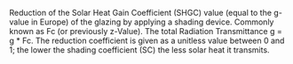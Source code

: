 ﻿Reduction of the Solar Heat Gain Coefficient (SHGC) value (equal to the g-value in Europe) of the glazing by applying a shading device. Commonly known as Fc (or previously z-Value). The total Radiation Transmittance g<total> = g * Fc. The reduction coefficient is given as a unitless value between 0 and 1; the lower the shading coefficient (SC) the less solar heat it transmits.</total>
